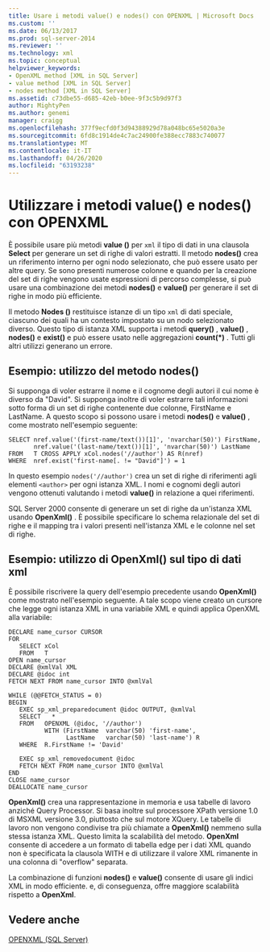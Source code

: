 ```yaml
---
title: Usare i metodi value() e nodes() con OPENXML | Microsoft Docs
ms.custom: ''
ms.date: 06/13/2017
ms.prod: sql-server-2014
ms.reviewer: ''
ms.technology: xml
ms.topic: conceptual
helpviewer_keywords:
- OpenXML method [XML in SQL Server]
- value method [XML in SQL Server]
- nodes method [XML in SQL Server]
ms.assetid: c73dbe55-d685-42eb-b0ee-9f3c5b9d97f3
author: MightyPen
ms.author: genemi
manager: craigg
ms.openlocfilehash: 377f9ecfd0f3d94388929d78a048bc65e5020a3e
ms.sourcegitcommit: 6fd8c1914de4c7ac24900fe388ecc7883c740077
ms.translationtype: MT
ms.contentlocale: it-IT
ms.lasthandoff: 04/26/2020
ms.locfileid: "63193238"
---
```

# <a name="use-the-value-and-nodes-methods-with-openxml"></a>Utilizzare i metodi value() e nodes() con OPENXML
  È possibile usare più metodi **value ()** per `xml` il tipo di dati in una clausola **Select** per generare un set di righe di valori estratti. Il metodo **nodes()** crea un riferimento interno per ogni nodo selezionato, che può essere usato per altre query. Se sono presenti numerose colonne e quando per la creazione del set di righe vengono usate espressioni di percorso complesse, si può usare una combinazione dei metodi **nodes()** e **value()** per generare il set di righe in modo più efficiente.  
  
 Il metodo **Nodes ()** restituisce istanze di un tipo `xml` di dati speciale, ciascuno dei quali ha un contesto impostato su un nodo selezionato diverso. Questo tipo di istanza XML supporta i metodi **query()** , **value()** , **nodes()** e **exist()** e può essere usato nelle aggregazioni **count(\*)** . Tutti gli altri utilizzi generano un errore.  
  
## <a name="example-using-nodes"></a>Esempio: utilizzo del metodo nodes()  
 Si supponga di voler estrarre il nome e il cognome degli autori il cui nome è diverso da "David". Si supponga inoltre di voler estrarre tali informazioni sotto forma di un set di righe contenente due colonne, FirstName e LastName. A questo scopo si possono usare i metodi **nodes()** e **value()** , come mostrato nell'esempio seguente:  
  
```  
SELECT nref.value('(first-name/text())[1]', 'nvarchar(50)') FirstName,  
       nref.value('(last-name/text())[1]', 'nvarchar(50)') LastName  
FROM   T CROSS APPLY xCol.nodes('//author') AS R(nref)  
WHERE  nref.exist('first-name[. != "David"]') = 1  
```  
  
 In questo esempio `nodes('//author')` crea un set di righe di riferimenti agli elementi `<author>` per ogni istanza XML. I nomi e cognomi degli autori vengono ottenuti valutando i metodi **value()** in relazione a quei riferimenti.  
  
 SQL Server 2000 consente di generare un set di righe da un'istanza XML usando **OpenXml()** . È possibile specificare lo schema relazionale del set di righe e il mapping tra i valori presenti nell'istanza XML e le colonne nel set di righe.  
  
## <a name="example-using-openxml-on-the-xml-data-type"></a>Esempio: utilizzo di OpenXml() sul tipo di dati xml  
 È possibile riscrivere la query dell'esempio precedente usando **OpenXml()** come mostrato nell'esempio seguente. A tale scopo viene creato un cursore che legge ogni istanza XML in una variabile XML e quindi applica OpenXML alla variabile:  
  
```  
DECLARE name_cursor CURSOR  
FOR  
   SELECT xCol   
   FROM   T  
OPEN name_cursor  
DECLARE @xmlVal XML  
DECLARE @idoc int  
FETCH NEXT FROM name_cursor INTO @xmlVal  
  
WHILE (@@FETCH_STATUS = 0)  
BEGIN  
   EXEC sp_xml_preparedocument @idoc OUTPUT, @xmlVal  
   SELECT   *  
   FROM   OPENXML (@idoc, '//author')  
          WITH (FirstName  varchar(50) 'first-name',  
                LastName   varchar(50) 'last-name') R  
   WHERE  R.FirstName != 'David'  
  
   EXEC sp_xml_removedocument @idoc  
   FETCH NEXT FROM name_cursor INTO @xmlVal  
END  
CLOSE name_cursor  
DEALLOCATE name_cursor   
```  
  
 **OpenXml()** crea una rappresentazione in memoria e usa tabelle di lavoro anziché Query Processor. Si basa inoltre sul processore XPath versione 1.0 di MSXML versione 3.0, piuttosto che sul motore XQuery. Le tabelle di lavoro non vengono condivise tra più chiamate a **OpenXml()** nemmeno sulla stessa istanza XML. Questo limita la scalabilità del metodo. **OpenXml** consente di accedere a un formato di tabella edge per i dati XML quando non è specificata la clausola WITH e di utilizzare il valore XML rimanente in una colonna di "overflow" separata.  
  
 La combinazione di funzioni **nodes()** e **value()** consente di usare gli indici XML in modo efficiente. e, di conseguenza, offre maggiore scalabilità rispetto a **OpenXml**.  
  
## <a name="see-also"></a>Vedere anche  
 [OPENXML &#40;SQL Server&#41;](openxml-sql-server.md)  
  
  
